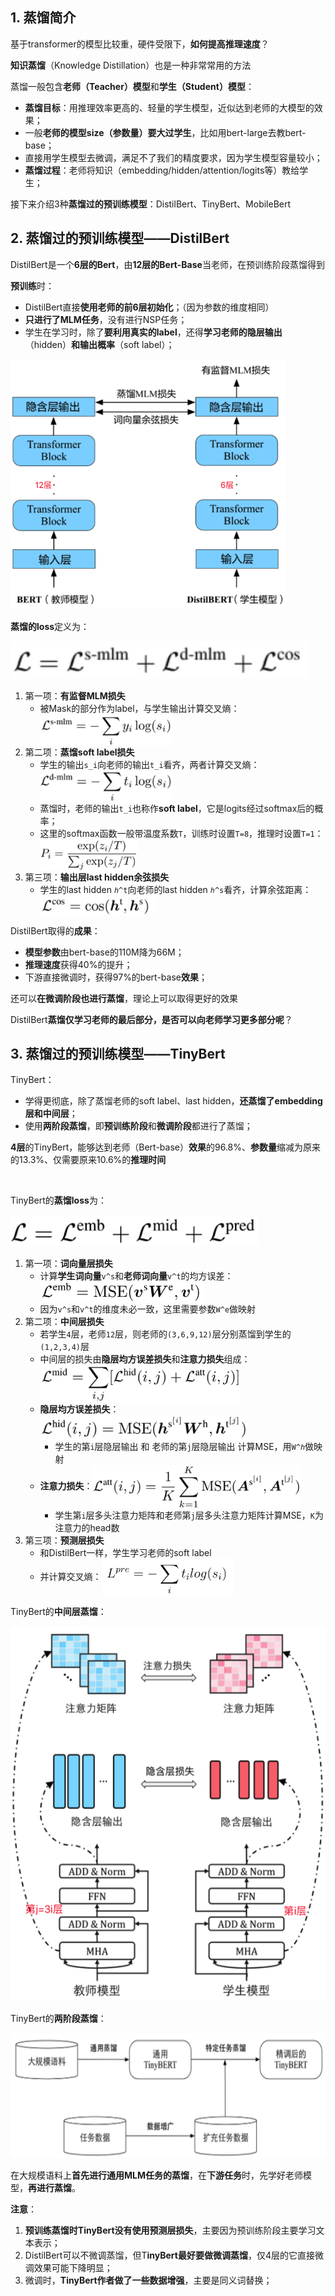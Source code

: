 
## 1. 蒸馏简介
基于transformer的模型比较重，硬件受限下，**如何提高推理速度**？

**知识蒸馏**（Knowledge Distillation）也是一种非常常用的方法

蒸馏一般包含**老师（Teacher）模型**和**学生（Student）模型**：
- **蒸馏目标**：用推理效率更高的、轻量的学生模型，近似达到老师的大模型的效果；
- 一般**老师的模型size（参数量）要大过学生**，比如用bert-large去教bert-base；
- 直接用学生模型去微调，满足不了我们的精度要求，因为学生模型容量较小；
- **蒸馏过程**：老师将知识（embedding/hidden/attention/logits等）教给学生；

接下来介绍3种**蒸馏过的预训练模型**：DistilBert、TinyBert、MobileBert

## 2. 蒸馏过的预训练模型——DistilBert
DistilBert是一个**6层的Bert**，由**12层的Bert-Base**当老师，在预训练阶段蒸馏得到

**预训练**时：
- DistilBert直接**使用老师的前6层初始化**；（因为参数的维度相同）
- **只进行了MLM任务**，没有进行NSP任务；
- 学生在学习时，除了**要利用真实的label**，还得**学习老师的隐层输出**（hidden）**和输出概率**（soft label）；

<img height="400" src="images/distil-bert.png"/>

**蒸馏的loss**定义为：

<img height="60" src="images/distil-bert-loss.png"/>

1. 第一项：**有监督MLM损失**
   - 被Mask的部分作为label，与学生输出计算交叉熵：<img height="50" src="images/distil-bert-loss-mlm.png" align="center"/>
2. 第二项：**蒸馏soft label损失**
   - 学生的输出`s_i`向老师的输出`t_i`看齐，两者计算交叉熵：<img height="50" src="images/distil-bert-loss-soft-label.png" align="center"/>
   - 蒸馏时，老师的输出`t_i`也称作**soft label**，它是logits经过softmax后的概率；
   - 这里的softmax函数一般带温度系数`T`，训练时设置`T=8`，推理时设置`T=1`：<img height="50" src="images/distil-bert-loss-softmax.png" align="center"/>
3. 第三项：**输出层last hidden余弦损失**
   - 学生的last hidden `ℎ^t`向老师的last hidden `ℎ^s`看齐，计算余弦距离：<img height="32" src="images/distil-bert-loss-hidden.png" align="center"/>

DistilBert取得的**成果**：
- **模型参数**由bert-base的110M降为66M；
- **推理速度**获得40%的提升；
- 下游直接微调时，获得97%的bert-base**效果**；

还可以**在微调阶段也进行蒸馏**，理论上可以取得更好的效果

DistilBert**蒸馏仅学习老师的最后部分，是否可以向老师学习更多部分呢**？

## 3. 蒸馏过的预训练模型——TinyBert
TinyBert：
- 学得更彻底，除了蒸馏老师的soft label、last hidden，**还蒸馏了embedding层和中间层**；
- 使用**两阶段蒸馏**，即**预训练阶段**和**微调阶段**都进行了蒸馏；

**4层**的TinyBert，能够达到老师（Bert-base）**效果**的96.8%、**参数量**缩减为原来的13.3%、仅需要原来10.6%的**推理时间**

<br>

TinyBert的**蒸馏loss**为：

<img height="50" src="images/tiny-bert-loss.png"/>

1. 第一项：**词向量层损失**
   - 计算**学生词向量**`v^s`和**老师词向量**`v^t`的均方误差：<img height="33" src="images/tiny-bert-loss-emb.png" align="center"/>
   - 因为`v^s`和`v^t`的维度未必一致，这里需要参数`W^e`做映射
2. 第二项：**中间层损失**
   - 若学生`4`层，老师`12`层，则老师的`(3,6,9,12)`层分别蒸馏到学生的`(1,2,3,4)`层
   - 中间层的损失由**隐层均方误差损失**和**注意力损失**组成：<img height="60" src="images/tiny-bert-loss-mid.png" align="center"/>
   - **隐层均方误差损失**：<img height="40" src="images/tiny-bert-loss-hid.png" align="center"/>
     - 学生的第`i`层隐层输出 和 老师的第`j`层隐层输出 计算MSE，用`W^ℎ`做映射
   - **注意力损失**：<img height="70" src="images/tiny-bert-loss-att.png" align="center"/>
     - 学生第`i`层多头注意力矩阵和老师第`j`层多头注意力矩阵计算MSE，`K`为注意力的head数
3. 第三项：**预测层损失**
   - 和DistilBert一样，学生学习老师的soft label
   - 并计算交叉熵：<img height="60" src="images/tiny-bert-loss-soft-label.png" align="center"/>

TinyBert的**中间层蒸馏**：

<img height="600" src="images/tiny-bert.png"/>

<br>

TinyBert的**两阶段蒸馏**：

<img height="200" src="images/tiny-bert-two-stage.png"/>

在大规模语料上**首先进行通用MLM任务的蒸馏**，在**下游任务**时，先学好老师模型，**再进行蒸馏**。

**注意**：
1. **预训练蒸馏时TinyBert没有使用预测层损失**，主要因为预训练阶段主要学习文本表示；
2. DistilBert可以不微调蒸馏，但T**inyBert最好要做微调蒸馏**，仅4层的它直接微调效果可能下降明显；
3. 微调时，**TinyBert作者做了一些数据增强**，主要是同义词替换；
